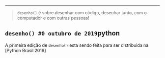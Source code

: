 
---

> `desenho()` é sobre desenhar com código, desenhar junto, com o computador e com outras pessoas!

## ```desenho() #0 outubro de 2019```python

A primeira edição de `desenho()` esta sendo feita para ser distribuida na [Python Brasil 2019]

